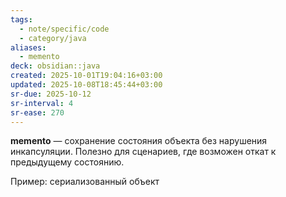 ```yaml
---
tags:
  - note/specific/code
  - category/java
aliases:
  - memento
deck: obsidian::java
created: 2025-10-01T19:04:16+03:00
updated: 2025-10-08T18:45:44+03:00
sr-due: 2025-10-12
sr-interval: 4
sr-ease: 270
---
```


**memento**
—
сохранение состояния объекта без нарушения инкапсуляции. Полезно для сценариев, где возможен откат к предыдущему состоянию.

Пример: сериализованный объект
